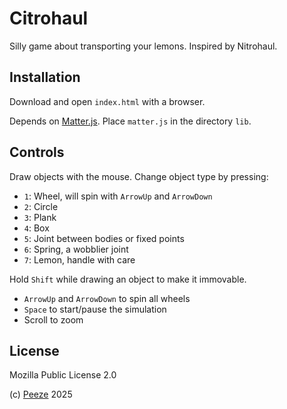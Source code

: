 # Citrohaul

Silly game about transporting your lemons. Inspired by Nitrohaul.

## Installation

Download and open `index.html` with a browser.

Depends on [Matter.js](https://github.com/liabru/matter-js). Place `matter.js`
in the directory `lib`.

## Controls

Draw objects with the mouse. Change object type by pressing:
- `1`: Wheel, will spin with `ArrowUp` and `ArrowDown`
- `2`: Circle
- `3`: Plank
- `4`: Box
- `5`: Joint between bodies or fixed points
- `6`: Spring, a wobblier joint
- `7`: Lemon, handle with care

Hold `Shift` while drawing an object to make it immovable.

- `ArrowUp` and `ArrowDown` to spin all wheels
- `Space` to start/pause the simulation
- Scroll to zoom

## License

Mozilla Public License 2.0

(c) [Peeze](https://www.github.com/Peeze) 2025
